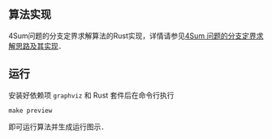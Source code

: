 ## 算法实现

4Sum问题的分支定界求解算法的Rust实现，详情请参见[4Sum 问题的分支定界求解思路及其实现](https://beyondstars.xyz/posts/4sum-problem-branch-and-bound-solution/)．

## 运行

安装好依赖项 `graphviz` 和 Rust 套件后在命令行执行

```
make preview
```

即可运行算法并生成运行图示．